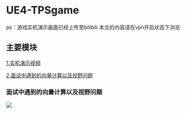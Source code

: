 # UE4-TPSgame
  ps：游戏实机演示画面已经上传至bilibili
  本文的内容请在vpn开启状态下浏览

## 主要模块

[1.实机演示视频](#Update)

[2.面试中遇到的向量计算以及视野问题](#面试中遇到的向量计算以及视野问题)

### 面试中遇到的向量计算以及视野问题

![](https://github.com/Sophia-11/Awesome-CV-Paper-Review/blob/master/images/8.jpg)


